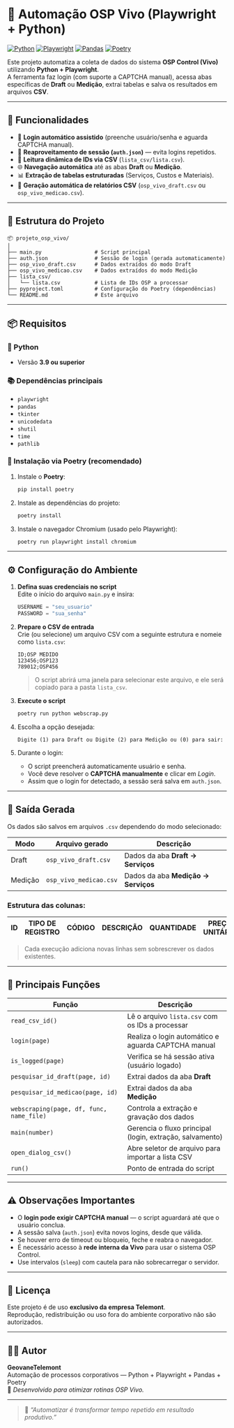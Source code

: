 # 🧠 Automação OSP Vivo (Playwright + Python)

[![Python](https://img.shields.io/badge/python-3.9+-blue.svg)](https://www.python.org/)
[![Playwright](https://img.shields.io/badge/playwright-1.55+-green.svg)](https://playwright.dev/docs/intro)
[![Pandas](https://img.shields.io/badge/pandas-2.3.3+-red.svg)](https://pandas.pydata.org/)
[![Poetry](https://img.shields.io/badge/Poetry-1.8+-purple.svg)](https://python-poetry.org/)

Este projeto automatiza a coleta de dados do sistema **OSP Control (Vivo)** utilizando **Python + Playwright**.  
A ferramenta faz login (com suporte a CAPTCHA manual), acessa abas específicas de **Draft** ou **Medição**, extrai tabelas e salva os resultados em arquivos **CSV**.

---

## 🚀 Funcionalidades

- 🔐 **Login automático assistido** (preenche usuário/senha e aguarda CAPTCHA manual).  
- 💾 **Reaproveitamento de sessão (`auth.json`)** — evita logins repetidos.  
- 📂 **Leitura dinâmica de IDs via CSV** (`lista_csv/lista.csv`).  
- 🌐 **Navegação automática** até as abas **Draft** ou **Medição**.  
- 📊 **Extração de tabelas estruturadas** (Serviços, Custos e Materiais).  
- 🧾 **Geração automática de relatórios CSV** (`osp_vivo_draft.csv` ou `osp_vivo_medicao.csv`).  

---

## 🧩 Estrutura do Projeto

```
📦 projeto_osp_vivo/
│
├── main.py                 # Script principal
├── auth.json               # Sessão de login (gerada automaticamente)
├── osp_vivo_draft.csv      # Dados extraídos do modo Draft
├── osp_vivo_medicao.csv    # Dados extraídos do modo Medição
├── lista_csv/
│   └── lista.csv           # Lista de IDs OSP a processar
├── pyproject.toml          # Configuração do Poetry (dependências)
└── README.md               # Este arquivo
```

---

## 📦 Requisitos

### 🐍 Python
- Versão **3.9 ou superior**

### 📚 Dependências principais
- `playwright`
- `pandas`
- `tkinter`
- `unicodedata`
- `shutil`
- `time`
- `pathlib`

### 🧰 Instalação via Poetry (recomendado)

1. Instale o **Poetry**:
   ```bash
   pip install poetry
   ```

2. Instale as dependências do projeto:
   ```bash
   poetry install
   ```

3. Instale o navegador Chromium (usado pelo Playwright):
   ```bash
   poetry run playwright install chromium
   ```

---

## ⚙️ Configuração do Ambiente

1. **Defina suas credenciais no script**  
   Edite o início do arquivo `main.py` e insira:
   ```python
   USERNAME = "seu_usuario"
   PASSWORD = "sua_senha"
   ```

2. **Prepare o CSV de entrada**  
   Crie (ou selecione) um arquivo CSV com a seguinte estrutura e nomeie como `lista.csv`:
   ```csv
   ID;OSP MEDIDO
   123456;OSP123
   789012;OSP456
   ```
   > O script abrirá uma janela para selecionar este arquivo, e ele será copiado para a pasta `lista_csv`.

3. **Execute o script**
   ```bash
   poetry run python webscrap.py
   ```

4. Escolha a opção desejada:
   ```
   Digite (1) para Draft ou Digite (2) para Medição ou (0) para sair:
   ```

5. Durante o login:
   - O script preencherá automaticamente usuário e senha.
   - Você deve resolver o **CAPTCHA manualmente** e clicar em *Login*.
   - Assim que o login for detectado, a sessão será salva em `auth.json`.

---

## 💾 Saída Gerada

Os dados são salvos em arquivos `.csv` dependendo do modo selecionado:

| Modo | Arquivo gerado | Descrição |
|------|----------------|------------|
| Draft | `osp_vivo_draft.csv` | Dados da aba **Draft → Serviços** |
| Medição | `osp_vivo_medicao.csv` | Dados da aba **Medição → Serviços** |

### Estrutura das colunas:

| ID | TIPO DE REGISTRO | CÓDIGO | DESCRIÇÃO | QUANTIDADE | PREÇO UNITÁRIO | UNIDADE | PREÇO TOTAL | CATEGORIA |
|----|------------------|---------|------------|-------------|----------------|----------|--------------|------------|

> Cada execução adiciona novas linhas sem sobrescrever os dados existentes.

---

## 🧠 Principais Funções

| Função | Descrição |
|--------|------------|
| `read_csv_id()` | Lê o arquivo `lista.csv` com os IDs a processar |
| `login(page)` | Realiza o login automático e aguarda CAPTCHA manual |
| `is_logged(page)` | Verifica se há sessão ativa (usuário logado) |
| `pesquisar_id_draft(page, id)` | Extrai dados da aba **Draft** |
| `pesquisar_id_medicao(page, id)` | Extrai dados da aba **Medição** |
| `webscraping(page, df, func, name_file)` | Controla a extração e gravação dos dados |
| `main(number)` | Gerencia o fluxo principal (login, extração, salvamento) |
| `open_dialog_csv()` | Abre seletor de arquivo para importar a lista CSV |
| `run()` | Ponto de entrada do script |

---

## ⚠️ Observações Importantes

- O **login pode exigir CAPTCHA manual** — o script aguardará até que o usuário conclua.  
- A sessão salva (`auth.json`) evita novos logins, desde que válida.  
- Se houver erro de timeout ou bloqueio, feche e reabra o navegador.  
- É necessário acesso à **rede interna da Vivo** para usar o sistema OSP Control.  
- Use intervalos (`sleep`) com cautela para não sobrecarregar o servidor.  

---

## 🧾 Licença

Este projeto é de uso **exclusivo da empresa Telemont**.  
Reprodução, redistribuição ou uso fora do ambiente corporativo não são autorizados.

---

## 👨‍💻 Autor

**GeovaneTelemont**  
Automação de processos corporativos — Python + Playwright + Pandas + Poetry  
📧 *Desenvolvido para otimizar rotinas OSP Vivo.*

---

> 🧩 *“Automatizar é transformar tempo repetido em resultado produtivo.”*
